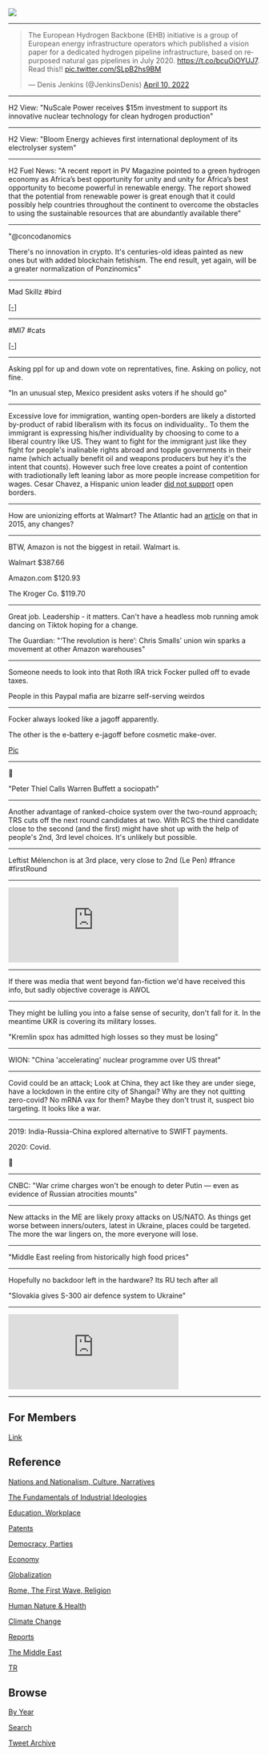 <img src="https://drive.google.com/uc?export=view&id=1B2wf9R7AMH1d7Vw6e2mucLbIQ5NSjir7"/>


---

<blockquote class="twitter-tweet"><p lang="en" dir="ltr">The European Hydrogen Backbone (EHB) initiative is a group of European energy infrastructure operators which published a vision paper for a dedicated hydrogen pipeline infrastructure, based on repurposed natural gas pipelines in July 2020. <a href="https://t.co/bcuOiOYUJ7">https://t.co/bcuOiOYUJ7</a>. Read this!! <a href="https://t.co/SLpB2hs9BM">pic.twitter.com/SLpB2hs9BM</a></p>&mdash; Denis Jenkins (@JenkinsDenis) <a href="https://twitter.com/JenkinsDenis/status/1512948187102732297?ref_src=twsrc%5Etfw">April 10, 2022</a></blockquote> <script async src="https://platform.twitter.com/widgets.js" charset="utf-8"></script>

---

H2 View: "NuScale Power receives $15m investment to support its
innovative nuclear technology for clean hydrogen production"

---

H2 View: "Bloom Energy achieves first international deployment of its
electrolyser system"

---

H2 Fuel News: "A recent report in PV Magazine pointed to a green
hydrogen economy as Africa’s best opportunity for unity and unity for
Africa’s best opportunity to become powerful in renewable energy.  The
report showed that the potential from renewable power is great enough
that it could possibly help countries throughout the continent to
overcome the obstacles to using the sustainable resources that are
abundantly available there"

---

"@concodanomics

There's no innovation in crypto. It's centuries-old ideas painted as
new ones but with added blockchain fetishism. The end result, yet
again, will be a greater normalization of Ponzinomics"

---

Mad Skillz \#bird

[[-]](https://twitter.com/DrChrisCombs/status/1512539769577824257)

---

\#MI7 \#cats

[[-]](https://mobile.twitter.com/alex_wohlrab/status/1512750950330642432)

---

Asking ppl for up and down vote on reprentatives, fine. Asking on
policy, not fine.

"In an unusual step, Mexico president asks voters if he should go"

---

Excessive love for immigration, wanting open-borders are likely a
distorted by-product of rabid liberalism with its focus on
individuality.. To them the immigrant is expressing his/her
individuality by choosing to come to a liberal country like US. They
want to fight for the immigrant just like they fight for people's
inalinable rights abroad and topple governments in their name (which
actually benefit oil and weapons producers but hey it's the intent
that counts). However such free love creates a point of contention
with tradiotionally left leaning labor as more people increase
competition for wages. Cesar Chavez, a Hispanic union leader [did not support](2021/03/ship-of-fools.md#chavez)
open borders.

---

How are unionizing efforts at Walmart? The Atlantic had an [article](https://www.theatlantic.com/business/archive/2015/06/how-walmart-convinces-its-employees-not-to-unionize/395051/)
on that in 2015, any changes?

---

BTW, Amazon is not the biggest in retail. Walmart is. 

Walmart	$387.66

Amazon.com  $120.93

The Kroger Co. $119.70

---

Great job. Leadership - it matters. Can't have a headless mob running amok
dancing on Tiktok hoping for a change.

The Guardian: "‘The revolution is here’: Chris Smalls’ union win sparks
a movement at other Amazon warehouses"

---

Someone needs to look into that Roth IRA trick Focker pulled off to evade taxes.

People in this Paypal mafia are bizarre self-serving weirdos

---

Focker always looked like a jagoff apparently.

The other is the e-battery e-jagoff before cosmetic make-over.

[Pic](https://pbs.twimg.com/media/FP_um-IWQAofztK?format=jpg&name=small)

---

🤣 

"Peter Thiel Calls Warren Buffett a sociopath"

---

Another advantage of ranked-choice system over the two-round approach;
TRS cuts off the next round candidates at two. With RCS the third
candidate close to the second (and the first) might have shot up with
the help of people's 2nd, 3rd level choices. It's unlikely but possible.

---

Leftist Mélenchon is at 3rd place, very close to 2nd (Le Pen) \#france \#firstRound

---

<iframe width="340" src="https://www.youtube.com/embed/n8Kt2p97VGE?start=1410&end=2590" title="YouTube video player" frameborder="0" allow="accelerometer; autoplay; clipboard-write; encrypted-media; gyroscope; picture-in-picture" allowfullscreen></iframe>

---

If there was media that went beyond fan-fiction we'd have received
this info, but sadly objective coverage is AWOL

---

They might be lulling you into a false sense of security, don't fall
for it. In the meantime UKR is covering its military losses. 

"Kremlin spox has admitted high losses so they must be losing"

---

WION: "China 'accelerating' nuclear programme over US threat"

---

Covid could be an attack; Look at China, they act like they are under
siege, have a lockdown in the entire city of Shangai? Why are they not
quitting zero-covid? No mRNA vax for them? Maybe they don't trust it,
suspect bio targeting. It looks like a war.

---

2019: India-Russia-China explored alternative to SWIFT payments.

2020: Covid.

🤔

---

CNBC: "War crime charges won't be enough to deter Putin — even as
evidence of Russian atrocities mounts"

---

New attacks in the ME are likely proxy attacks on US/NATO. As things
get worse between inners/outers, latest in Ukraine, places could be
targeted. The more the war lingers on, the more everyone will lose.

---

"Middle East reeling from historically high food prices"

---

Hopefully no backdoor left in the hardware? Its RU tech after all

"Slovakia gives S-300 air defence system to Ukraine"

---

<iframe width="340"  src="https://www.youtube.com/embed/S8A3kv1pIsk?start=381&end=531" title="YouTube video player" frameborder="0" allow="accelerometer; autoplay; clipboard-write; encrypted-media; gyroscope; picture-in-picture" allowfullscreen></iframe>

---

## For Members

[Link](https://thirdwave-members.herokuapp.com)

## Reference

[Nations and Nationalism, Culture, Narratives](/2013/02/nations-and-nationalism.md)

[The Fundamentals of Industrial Ideologies](/2011/04/fundamentals-of-industrial-ideologies.md)

[Education, Workplace](2017/09/education-workplace.md)

[Patents](/2018/09/patents.md)

[Democracy, Parties](/2016/11/democracy.md)

[Economy](/2018/05/economy.md)

[Globalization](/2018/09/globalization.md)

[Rome, The First Wave, Religion](/2017/12/rome.md)

[Human Nature & Health](/2020/07/human-nature.md)

[Climate Change](/2018/12/climate.md)

[Reports](/2019/05/reports.md)

[The Middle East](/2019/07/middleeast.md)

[TR](../tr)

## Browse

[By Year](years.md)

[Search](search.html)

[Tweet Archive](/tweets/README.md)


